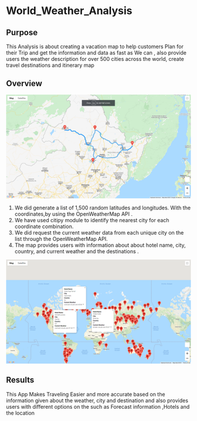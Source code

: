 # World_Weather_Analysis



## Purpose

This Analysis is about creating a vacation map to help customers Plan for their Trip and get the information and data as fast as We can ,
also provide users the weather description for over 500 cities across the world, create travel destinations and itinerary map
 
 
 ## Overview
 
 
 ![](Vacation_Itinerary/WeatherPy_travel_map.png.png)
 
1. We did generate  a list of 1,500 random latitudes and longitudes. With the coordinates,by using  the OpenWeatherMap API .
2. We have used  citipy module  to identify the nearest city for each coordinate combination. 
3. We did  request the current weather data from each unique city on the list  through  the OpenWeatherMap API.
4. The map provides users with information about  about hotel name, city, country, and current weather and the destinations .

 ![](Vacation_Search/WeatherPy_vacation_map.png.png)


## Results

This App Makes Traveling Easier and more accurate based on the information given about the weather, city and destination and also provides users with different options on the such as  Forecast information ,Hotels and the location 
